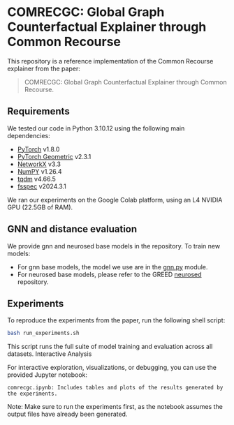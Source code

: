 # COMRECGC: Global Graph Counterfactual Explainer through Common Recourse

This repository is a reference implementation of the Common Recourse explainer from the paper:
<br/>
> COMRECGC: Global Graph Counterfactual Explainer through Common
Recourse.<br>

## Requirements

We tested our code in Python 3.10.12 using the following main dependencies:

- [PyTorch](https://pytorch.org/get-started/locally/) v1.8.0
- [PyTorch Geometric](https://pytorch-geometric.readthedocs.io/en/latest/notes/installation.html) v2.3.1
- [NetworkX](https://networkx.org/documentation/networkx-2.5/install.html) v3.3
- [NumPY](https://numpy.org/install/) v1.26.4
- [tqdm](https://tqdm.github.io/) v4.66.5
- [fsspec](https://filesystem-spec.readthedocs.io/en/latest/) v2024.3.1

We ran our experiments on the Google Colab platform, using an L4 NVIDIA GPU (22.5GB of RAM).

## GNN and distance evaluation

We provide gnn and neurosed base models in the repository. To train new models:

- For gnn base models, the model we use are in the [gnn.py](gnn.py) module.
- For neurosed base models, please refer to the GREED [neurosed](https://github.com/idea-iitd/greed) repository.

## Experiments

To reproduce the experiments from the paper, run the following shell script:

```bash
bash run_experiments.sh
```
This script runs the full suite of model training and evaluation across all datasets.
Interactive Analysis

For interactive exploration, visualizations, or debugging, you can use the provided Jupyter notebook:

    comrecgc.ipynb: Includes tables and plots of the results generated by the experiments.

Note: Make sure to run the experiments first, as the notebook assumes the output files have already been generated.
